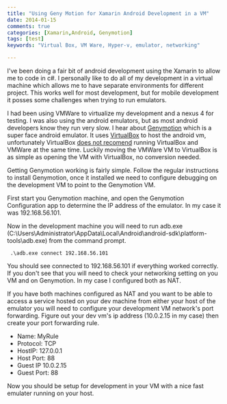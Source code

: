 ```yaml
---
title: "Using Geny Motion for Xamarin Android Development in a VM"
date: 2014-01-15
comments: true
categories: [Xamarin,Android, Genymotion]
tags: [test]
keywords: "Virtual Box, VM Ware, Hyper-v, emulator, networking"  

---
```

I've been doing a fair bit of android development using the Xamarin to allow me to code in c#.  I personally like to do all of my development in a virtual machine which allows me to have separate environments for different project.  This works well for most development, but for mobile development it posses some challenges when trying to run emulators.
<!--more-->

I had been using VMWare to virtualize my development and a nexus 4 for testing.  I was also using the android emulators, but as most android developers know they run very slow.  I hear about [Genymotion](http://www.genymotion.com/) which is a super face android emulator.  It uses [VirtualBox](http://www.virtualbox.org/) to host the android vm, unfortunately VirtualBox [does not recomend](http://www.virtualbox.org/manual/ch10.html#hwvirt) running VirtualBox and VMWare at the same time.  Luckily moving the VMWare VM to VirtualBox is as simple as opening the VM with VirtualBox, no conversion needed.

Getting Genymotion working is fairly simple.  Follow the regular instructions to install Genymotion, once it installed we need to configure debugging on the development VM to point to the Genymotion VM.

First start you Genymotion machine, and open the Genymotion Configuration app to determine the IP address of the emulator.  In my case it was 192.168.56.101.

Now in the development machine you will need to run adb.exe (C:\Users\Administrator\AppData\Local\Android\android-sdk\platform-tools\adb.exe) from the command prompt.

     .\adb.exe connect 192.168.56.101
You should see connected to 192.168.56.101 if everything worked correctly.  If you don't see that you will need to check your networking setting on you VM and on Genymotion.  In my case I configured both as NAT.

If you have both machines configured as NAT and you want to be able to access a service hosted on your dev machine from either your host of the emulator you will need to configure your development VM network's port forwarding.  Figure out your dev vm's ip address (10.0.2.15 in my case) then create your port forwarding rule.

- Name: MyRule 
- Protocol: TCP 
- HostIP: 127.0.0.1
- Host Port: 88
- Guest IP 10.0.2.15
- Guest Port: 88

Now you should be setup for development in your VM with a nice fast emulater running on your host.
